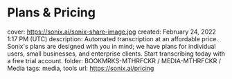 # Plans & Pricing

cover: https://sonix.ai/sonix-share-image.jpg
created: February 24, 2022 1:17 PM (UTC)
description: Automated transcription at an affordable price. Sonix's plans are designed with you in mind; we have plans for individual users, small businesses, and enterprise clients. Start transcribing today with a free trial account.
folder: BOOKMRKS-MTHRFCKR / MEDIA-MTHRFCKR / Media
tags: media, tools
url: https://sonix.ai/pricing